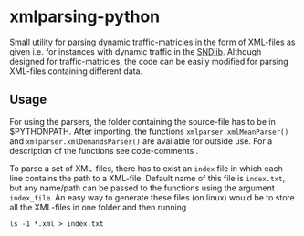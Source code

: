 # xmlparsing-python
Small utility for parsing dynamic traffic-matricies in the form of XML-files as given i.e. for instances with dynamic traffic in the [SNDlib](http://sndlib.zib.de/home.action). Although designed for traffic-matricies, the code can be easily modified for parsing XML-files containing different data.

## Usage
For using the parsers, the folder containing the source-file has to be in $PYTHONPATH. After importing, the functions `xmlparser.xmlMeanParser()` and `xmlparser.xmlDemandsParser()` are available for outside use. For a description of the functions see code-comments .

To parse a set of XML-files, there has to exist an `index` file in which each line contains the path to a XML-file. Default name of this file is `index.txt`, but any name/path can be passed to the functions using the argument `index_file`. An easy way to generate these files (on linux) would be to store all the XML-files in one folder and then running
```
ls -1 *.xml > index.txt
```

